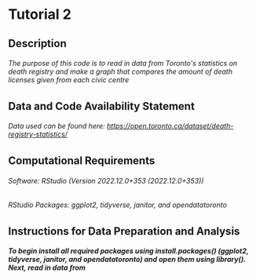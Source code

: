 # Tutorial 2

## Description
###### The purpose of this code is to read in data from Toronto's statistics on death registry and make a graph that compares the amount of death licenses given from each civic centre

## Data and Code Availability Statement
###### Data used can be found here: https://open.toronto.ca/dataset/death-registry-statistics/

## Computational Requirements
###### Software: RStudio (Version 2022.12.0+353 (2022.12.0+353))
###### RStudio Packages: ggplot2, tidyverse, janitor, and opendatatoronto

## Instructions for Data Preparation and Analysis
##### To begin install all required packages using install.packages() (ggplot2, tidyverse, janitor, and opendatatoronto) and open them using library(). Next, read in data from 

